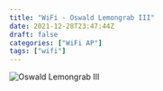 ```yaml
---
title: "WiFi - Oswald Lemongrab III"
date: 2021-12-28T23:47:44Z
draft: false
categories: ["WiFi AP"]
tags: ["wifi"]
---
```


![Oswald Lemongrab III](/img/wifiap/wifi-oswaldlemongrabiii.png)
